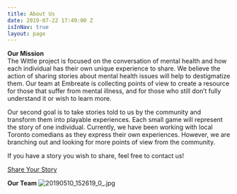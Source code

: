 ```yaml
---
title: About Us
date: 2019-07-22 17:49:00 Z
isInNav: true
layout: page
---
```


**Our Mission**
<br>The Wittle project is focused on the conversation of mental health and how each individual has their own unique experience to share. We believe the action of sharing stories about mental health issues will help to destigmatize them. Our team at Embreate is collecting points of view to create a resource for those that suffer from mental illness, and for those who still don’t fully understand it or wish to learn more. 

Our second goal is to take stories told to us by the community and transform them into playable experiences. Each small game will represent the story of one individual. Currently, we have been working with local Toronto comedians as they express their own experiences. However, we are branching out and looking for more points of view from the community. 

If you have a story you wish to share, feel free to contact us! 

[Share Your Story](http://embreate.com/wittle-website/share-your-story.html)

**Our Team**
![20190510_152619_0_.jpg](/uploads/20190510_152619_0_.jpg)